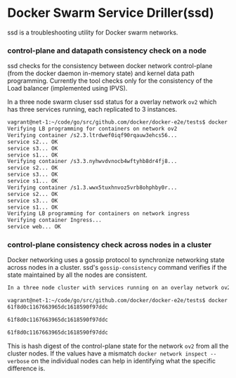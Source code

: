 # Docker Swarm Service Driller(ssd)

ssd is a troubleshooting utility for Docker swarm networks. 

### control-plane and datapath consistency check on a node
ssd checks for the consistency between docker network control-plane (from the docker daemon in-memory state) and kernel data path programming. Currently the tool checks only for the consistency of the Load balancer (implemented using IPVS).

In a three node swarm cluser ssd status for a overlay network `ov2` which has three services running, each replicated to 3 instances.

````bash
vagrant@net-1:~/code/go/src/github.com/docker/docker-e2e/tests$ docker run -v /var/run/docker.sock:/var/run/docker.sock -v /var/run/docker/netns:/var/run/docker/netns --privileged sanimej/ssd ov2
Verifying LB programming for containers on network ov2
Verifying container /s2.3.ltrdwef0iqf90rqauw3ehcs56...
service s2... OK
service s3... OK
service s1... OK
Verifying container /s3.3.nyhwvdvnocb4wftyhb8dr4fj8...
service s2... OK
service s3... OK
service s1... OK
Verifying container /s1.3.wwx5tuxhnvoz5vrb8ohphby0r...
service s2... OK
service s3... OK
service s1... OK
Verifying LB programming for containers on network ingress
Verifying container Ingress...
service web... OK
````

### control-plane consistency check across nodes in a cluster

Docker networking uses a gossip protocol to synchronize networking state across nodes  in a cluster. ssd's `gossip-consistency` command verifies if the state maintained by all the nodes are consistent.

````bash
In a three node cluster with services running on an overlay network ov2 ssd consistency-checker shows 

vagrant@net-1:~/code/go/src/github.com/docker/docker-e2e/tests$ docker run -v /var/run/docker.sock:/var/run/docker.sock -v /var/run/docker/netns:/var/run/docker/netns --privileged sanimej/ssd ov2 gossip-consistency
61f8d0c1167663965dc1618590f97ddc

61f8d0c1167663965dc1618590f97ddc

61f8d0c1167663965dc1618590f97ddc
````

This is hash digest of the control-plane state for the network `ov2` from all the cluster nodes. If the values have a mismatch `docker network inspect --verbose` on the individual nodes can help in identifying what the specific difference is.
